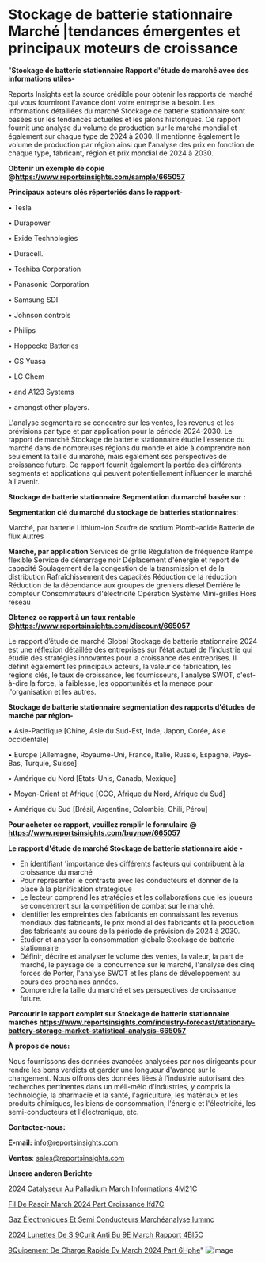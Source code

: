 # Stockage de batterie stationnaire Marché |tendances émergentes et principaux moteurs de croissance

"<strong>Stockage de batterie stationnaire Rapport d'étude de marché avec des informations utiles-</strong>

Reports Insights est la source crédible pour obtenir les rapports de marché qui vous fourniront l'avance dont votre entreprise a besoin. Les informations détaillées du marché Stockage de batterie stationnaire sont basées sur les tendances actuelles et les jalons historiques. Ce rapport fournit une analyse du volume de production sur le marché mondial et également sur chaque type de 2024 à 2030. Il mentionne également le volume de production par région ainsi que l'analyse des prix en fonction de chaque type, fabricant, région et prix mondial de 2024 à 2030.

<strong><b>Obtenir un exemple de copie @</b></strong><a href=https://www.reportsinsights.com/sample/665057><strong><b>https://www.reportsinsights.com/sample/665057</b></strong></a>

<b>Principaux acteurs clés répertoriés dans le rapport-</b>

<b> </b>• Tesla

• Durapower

• Exide Technologies

• Duracell.

• Toshiba Corporation

• Panasonic Corporation

• Samsung SDI

• Johnson controls

• Philips

• Hoppecke Batteries

• GS Yuasa

• LG Chem

• and A123 Systems

• amongst other players.

L'analyse segmentaire se concentre sur les ventes, les revenus et les prévisions par type et par application pour la période 2024-2030. Le rapport de marché Stockage de batterie stationnaire étudie l'essence du marché dans de nombreuses régions du monde et aide à comprendre non seulement la taille du marché, mais également ses perspectives de croissance future. Ce rapport fournit également la portée des différents segments et applications qui peuvent potentiellement influencer le marché à l'avenir.

<strong>Stockage de batterie stationnaire Segmentation du marché basée sur :</strong>

<strong> Segmentation clé du marché du stockage de batteries stationnaires: </strong>

Marché, par batterie
Lithium-ion
Soufre de sodium
Plomb-acide
Batterie de flux
Autres

<strong> Marché, par application </strong>
Services de grille
Régulation de fréquence
Rampe flexible
Service de démarrage noir
Déplacement d'énergie et report de capacité
Soulagement de la congestion de la transmission et de la distribution
Rafraîchissement des capacités
Réduction de la réduction
Réduction de la dépendance aux groupes de greniers diesel
Derrière le compteur
Consommateurs d'électricité
Opération Système
Mini-grilles
Hors réseau

<strong><b>Obtenez ce rapport à un taux rentable @</b></strong><a href=https://www.reportsinsights.com/discount/665057><strong><b>https://www.reportsinsights.com/discount/665057</b></strong></a>

Le rapport d’étude de marché Global Stockage de batterie stationnaire 2024 est une réflexion détaillée des entreprises sur l’état actuel de l’industrie qui étudie des stratégies innovantes pour la croissance des entreprises. Il définit également les principaux acteurs, la valeur de fabrication, les régions clés, le taux de croissance, les fournisseurs, l'analyse SWOT, c'est-à-dire la force, la faiblesse, les opportunités et la menace pour l'organisation et les autres.

<strong>Stockage de batterie stationnaire segmentation des rapports d'études de marché par région-</strong>

• Asie-Pacifique [Chine, Asie du Sud-Est, Inde, Japon, Corée, Asie occidentale]

• Europe [Allemagne, Royaume-Uni, France, Italie, Russie, Espagne, Pays-Bas, Turquie, Suisse]

• Amérique du Nord [États-Unis, Canada, Mexique]

• Moyen-Orient et Afrique [CCG, Afrique du Nord, Afrique du Sud]

• Amérique du Sud [Brésil, Argentine, Colombie, Chili, Pérou]

<strong>Pour acheter ce rapport, veuillez remplir le formulaire @   <a href=https://www.reportsinsights.com/buynow/665057>https://www.reportsinsights.com/buynow/665057</a></strong>

<strong>Le rapport d'étude de marché Stockage de batterie stationnaire aide -</strong>
<ul>
  <li>En identifiant 'importance des différents facteurs qui contribuent à la croissance du marché</li>
  <li>Pour représenter le contraste avec les conducteurs et donner de la place à la planification stratégique</li>
  <li>Le lecteur comprend les stratégies et les collaborations que les joueurs se concentrent sur la compétition de combat sur le marché.</li>
  <li>Identifier les empreintes des fabricants en connaissant les revenus mondiaux des fabricants, le prix mondial des fabricants et la production des fabricants au cours de la période de prévision de 2024 à 2030.</li>
  <li>Étudier et analyser la consommation globale Stockage de batterie stationnaire</li>
  <li>Définir, décrire et analyser le volume des ventes, la valeur, la part de marché, le paysage de la concurrence sur le marché, l'analyse des cinq forces de Porter, l'analyse SWOT et les plans de développement au cours des prochaines années.</li>
  <li>Comprendre la taille du marché et ses perspectives de croissance future.</li>
</ul>

<strong>Parcourir le rapport complet sur Stockage de batterie stationnaire marchés <a href=https://www.reportsinsights.com/industry-forecast/stationary-battery-storage-market-statistical-analysis-665057>https://www.reportsinsights.com/industry-forecast/stationary-battery-storage-market-statistical-analysis-665057</a></strong>

<strong>À propos de nous:</strong>

Nous fournissons des données avancées analysées par nos dirigeants pour rendre les bons verdicts et garder une longueur d'avance sur le changement. Nous offrons des données liées à l'industrie autorisant des recherches pertinentes dans un méli-mélo d'industries, y compris la technologie, la pharmacie et la santé, l'agriculture, les matériaux et les produits chimiques, les biens de consommation, l'énergie et l'électricité, les semi-conducteurs et l'électronique, etc.

<strong>Contactez-nous:</strong>

<strong>E-mail:</strong> <a href=mailto:info@reportsinsights.com>info@reportsinsights.com</a>

<strong>Ventes</strong>: <a href=mailto:sales@reportsinsights.com>sales@reportsinsights.com</a>

<strong>Unsere anderen Berichte</strong>

<a href=https://www.linkedin.com/pulse/2024-catalyseur-au-palladium-march%C3%A9-informations-4m21c/>2024 Catalyseur Au Palladium March Informations 4M21C</a>

<a href=https://www.linkedin.com/pulse/fil-de-rasoir-march%C3%A9-2024-part-croissance-ifd7c/>Fil De Rasoir March 2024 Part Croissance Ifd7C</a>

<a href=https://www.linkedin.com/pulse/gaz-électroniques-et-semi-conducteurs-marchéanalyse-iummc/>Gaz Électroniques Et Semi Conducteurs Marchéanalyse Iummc</a>

<a href=https://www.linkedin.com/pulse/2024-lunettes-de-s%C3%A9curit%C3%A9-anti-bu%C3%A9e-march%C3%A9-rapport-4bl5c/>2024 Lunettes De S 9Curit Anti Bu 9E March Rapport 4Bl5C</a>

<a href=https://www.linkedin.com/pulse/%C3%A9quipement-de-charge-rapide-ev-march%C3%A9-2024-part-6hphe/> 9Quipement De Charge Rapide Ev March 2024 Part 6Hphe</a>"
![image](https://github.com/daminid12/RImarketdynamics/assets/158430485/fa67fb22-5d48-4d79-8539-66cb1cb4eea9)
